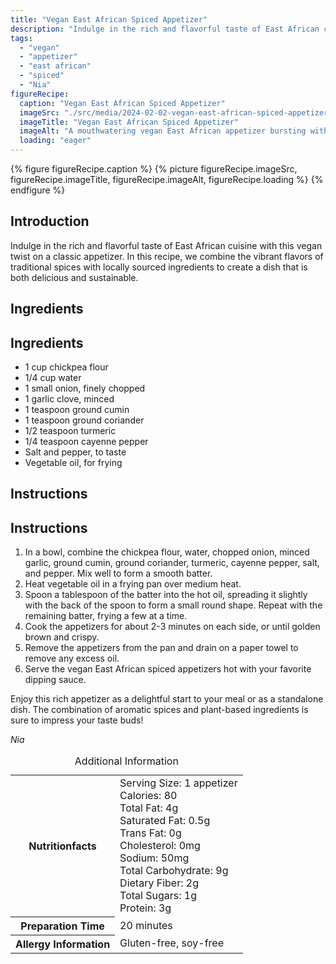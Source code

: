 ```yaml
---
title: "Vegan East African Spiced Appetizer"
description: "Indulge in the rich and flavorful taste of East African cuisine with this vegan twist on a classic appetizer. Combine vibrant flavors with locally sourced ingredients for a delicious and sustainable dish."
tags:
  - "vegan"
  - "appetizer"
  - "east african"
  - "spiced"
  - "Nia"
figureRecipe: 
  caption: "Vegan East African Spiced Appetizer"
  imageSrc: "./src/media/2024-02-02-vegan-east-african-spiced-appetizer-7905.png"
  imageTitle: "Vegan East African Spiced Appetizer"
  imageAlt: "A mouthwatering vegan East African appetizer bursting with vibrant spices, crispy texture, and colorful vegetables, beautifully presented on a clean, spotless table."
  loading: "eager"
---
```


{% figure figureRecipe.caption %}
{% picture figureRecipe.imageSrc, figureRecipe.imageTitle, figureRecipe.imageAlt, figureRecipe.loading %}
{% endfigure %}

## Introduction

Indulge in the rich and flavorful taste of East African cuisine with this vegan twist on a classic appetizer. In this recipe, we combine the vibrant flavors of traditional spices with locally sourced ingredients to create a dish that is both delicious and sustainable.

## Ingredients

## Ingredients

- 1 cup chickpea flour
- 1/4 cup water
- 1 small onion, finely chopped
- 1 garlic clove, minced
- 1 teaspoon ground cumin
- 1 teaspoon ground coriander
- 1/2 teaspoon turmeric
- 1/4 teaspoon cayenne pepper
- Salt and pepper, to taste
- Vegetable oil, for frying

## Instructions

## Instructions

1. In a bowl, combine the chickpea flour, water, chopped onion, minced garlic, ground cumin, ground coriander, turmeric, cayenne pepper, salt, and pepper. Mix well to form a smooth batter.
2. Heat vegetable oil in a frying pan over medium heat.
3. Spoon a tablespoon of the batter into the hot oil, spreading it slightly with the back of the spoon to form a small round shape. Repeat with the remaining batter, frying a few at a time.
4. Cook the appetizers for about 2-3 minutes on each side, or until golden brown and crispy.
5. Remove the appetizers from the pan and drain on a paper towel to remove any excess oil.
6. Serve the vegan East African spiced appetizers hot with your favorite dipping sauce.

Enjoy this rich appetizer as a delightful start to your meal or as a standalone dish. The combination of aromatic spices and plant-based ingredients is sure to impress your taste buds!

*Nia*

<table><caption class='sr-only'>Additional Information</caption><tr><th>Nutritionfacts</th><td>Serving Size: 1 appetizer<br />
Calories: 80<br />
Total Fat: 4g<br />
Saturated Fat: 0.5g<br />
Trans Fat: 0g<br />
Cholesterol: 0mg<br />
Sodium: 50mg<br />
Total Carbohydrate: 9g<br />
Dietary Fiber: 2g<br />
Total Sugars: 1g<br />
Protein: 3g&nbsp;</td></tr><tr><th>Preparation Time</th><td>20 minutes&nbsp;</td></tr><tr><th>Allergy Information</th><td>Gluten-free, soy-free&nbsp;</td></tr></table>

